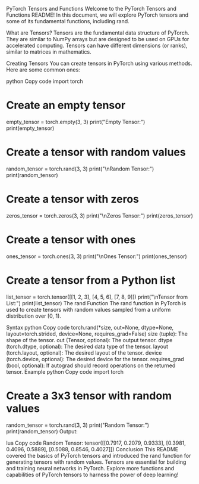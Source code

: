 PyTorch Tensors and Functions
Welcome to the PyTorch Tensors and Functions README! In this document, we will explore PyTorch tensors and some of its fundamental functions, including rand.

What are Tensors?
Tensors are the fundamental data structure of PyTorch. They are similar to NumPy arrays but are designed to be used on GPUs for accelerated computing. Tensors can have different dimensions (or ranks), similar to matrices in mathematics.

Creating Tensors
You can create tensors in PyTorch using various methods. Here are some common ones:

python
Copy code
import torch

# Create an empty tensor
empty_tensor = torch.empty(3, 3)
print("Empty Tensor:")
print(empty_tensor)

# Create a tensor with random values
random_tensor = torch.rand(3, 3)
print("\nRandom Tensor:")
print(random_tensor)

# Create a tensor with zeros
zeros_tensor = torch.zeros(3, 3)
print("\nZeros Tensor:")
print(zeros_tensor)

# Create a tensor with ones
ones_tensor = torch.ones(3, 3)
print("\nOnes Tensor:")
print(ones_tensor)

# Create a tensor from a Python list
list_tensor = torch.tensor([[1, 2, 3], [4, 5, 6], [7, 8, 9]])
print("\nTensor from List:")
print(list_tensor)
The rand Function
The rand function in PyTorch is used to create tensors with random values sampled from a uniform distribution over [0, 1).

Syntax
python
Copy code
torch.rand(*size, out=None, dtype=None, layout=torch.strided, device=None, requires_grad=False)
size (tuple): The shape of the tensor.
out (Tensor, optional): The output tensor.
dtype (torch.dtype, optional): The desired data type of the tensor.
layout (torch.layout, optional): The desired layout of the tensor.
device (torch.device, optional): The desired device for the tensor.
requires_grad (bool, optional): If autograd should record operations on the returned tensor.
Example
python
Copy code
import torch

# Create a 3x3 tensor with random values
random_tensor = torch.rand(3, 3)
print("Random Tensor:")
print(random_tensor)
Output:

lua
Copy code
Random Tensor:
tensor([[0.7917, 0.2079, 0.9333],
        [0.3981, 0.4096, 0.5889],
        [0.5088, 0.8546, 0.4027]])
Conclusion
This README covered the basics of PyTorch tensors and introduced the rand function for generating tensors with random values. Tensors are essential for building and training neural networks in PyTorch. Explore more functions and capabilities of PyTorch tensors to harness the power of deep learning!
